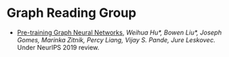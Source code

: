 # Graph Reading Group

* [Pre-training Graph Neural Networks](https://arxiv.org/abs/1905.12265v1), *Weihua Hu\*, Bowen Liu\*, Joseph Gomes, Marinka Zitnik, Percy Liang, Vijay S. Pande, Jure Leskovec.* Under NeurIPS 2019 review.
